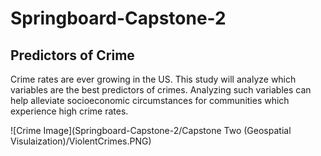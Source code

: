 # Springboard-Capstone-2
## **Predictors of Crime**

Crime rates are ever growing in the US. This study will analyze which variables are the best predictors of crimes. Analyzing such variables can help alleviate socioeconomic circumstances for communities which experience high crime rates.

![Crime Image](Springboard-Capstone-2/Capstone Two (Geospatial Visulaization)/ViolentCrimes.PNG)

